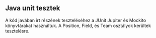 ## Java unit tesztek

A kód javában írt részének teszteléséhez a JUnit Jupiter és Mockito könyvtárakat használtuk.
A Position, Field, és Team osztályok kerültek tesztelésre.
